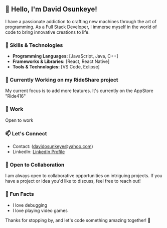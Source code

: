 ## 👋 Hello, I'm David Osunkeye!

I have a passionate addiction to crafting new machines through the art of programming. As a Full Stack Developer, I immerse myself in the world of code to bring innovative creations to life.

### 🔧 Skills & Technologies

- **Programming Languages:** [JavaScript, Java, C++]
- **Frameworks & Libraries:** [React, React Native]
- **Tools & Technologies:** [VS Code, Eclipse]

### 🌱 Currently Working on my RideShare project

My current focus is to add more features. It's currently on the AppStore "Ride416"

### 💼 Work

Open to work

### 📫 Let's Connect

- Contact: (davidosunkeye@yahoo.com)
- LinkedIn: [LinkedIn Profile](https://www.linkedin.com/in/oladapo-david-osunkeye-64298016b/)

### 🤝 Open to Collaboration

I am always open to collaborative opportunities on intriguing projects. If you have a project or idea you'd like to discuss, feel free to reach out!

### 🚀 Fun Facts

- I love debugging
- I love playing video games

Thanks for stopping by, and let's code something amazing together! 🚀
